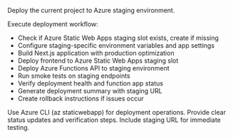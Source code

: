 Deploy the current project to Azure staging environment.

Execute deployment workflow:
- Check if Azure Static Web Apps staging slot exists, create if missing
- Configure staging-specific environment variables and app settings
- Build Next.js application with production optimization
- Deploy frontend to Azure Static Web Apps staging slot
- Deploy Azure Functions API to staging environment
- Run smoke tests on staging endpoints
- Verify deployment health and function app status
- Generate deployment summary with staging URL
- Create rollback instructions if issues occur

Use Azure CLI (az staticwebapp) for deployment operations. Provide clear status updates and verification steps. Include staging URL for immediate testing.
